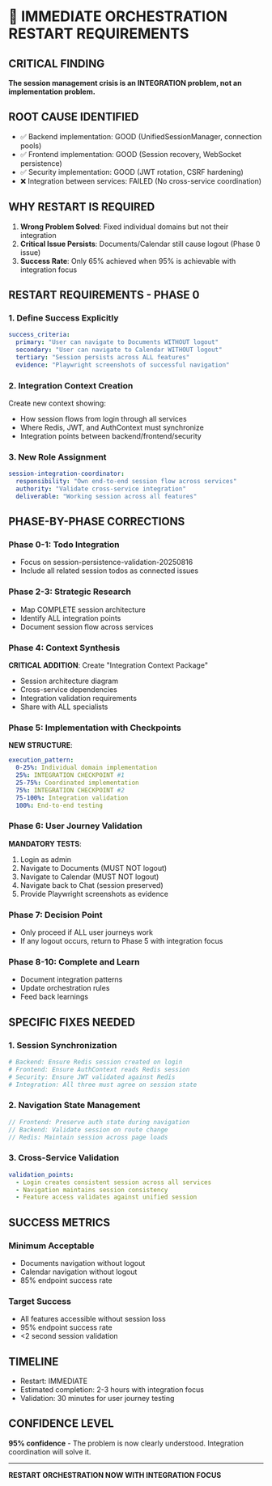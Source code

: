 # 🚨 IMMEDIATE ORCHESTRATION RESTART REQUIREMENTS

## CRITICAL FINDING
**The session management crisis is an INTEGRATION problem, not an implementation problem.**

## ROOT CAUSE IDENTIFIED
- ✅ Backend implementation: GOOD (UnifiedSessionManager, connection pools)
- ✅ Frontend implementation: GOOD (Session recovery, WebSocket persistence)  
- ✅ Security implementation: GOOD (JWT rotation, CSRF hardening)
- ❌ Integration between services: FAILED (No cross-service coordination)

## WHY RESTART IS REQUIRED
1. **Wrong Problem Solved**: Fixed individual domains but not their integration
2. **Critical Issue Persists**: Documents/Calendar still cause logout (Phase 0 issue)
3. **Success Rate**: Only 65% achieved when 95% is achievable with integration focus

## RESTART REQUIREMENTS - PHASE 0

### 1. Define Success Explicitly
```yaml
success_criteria:
  primary: "User can navigate to Documents WITHOUT logout"
  secondary: "User can navigate to Calendar WITHOUT logout"  
  tertiary: "Session persists across ALL features"
  evidence: "Playwright screenshots of successful navigation"
```

### 2. Integration Context Creation
Create new context showing:
- How session flows from login through all services
- Where Redis, JWT, and AuthContext must synchronize
- Integration points between backend/frontend/security

### 3. New Role Assignment
```yaml
session-integration-coordinator:
  responsibility: "Own end-to-end session flow across services"
  authority: "Validate cross-service integration"
  deliverable: "Working session across all features"
```

## PHASE-BY-PHASE CORRECTIONS

### Phase 0-1: Todo Integration
- Focus on session-persistence-validation-20250816
- Include all related session todos as connected issues

### Phase 2-3: Strategic Research  
- Map COMPLETE session architecture
- Identify ALL integration points
- Document session flow across services

### Phase 4: Context Synthesis
**CRITICAL ADDITION**: Create "Integration Context Package"
- Session architecture diagram
- Cross-service dependencies
- Integration validation requirements
- Share with ALL specialists

### Phase 5: Implementation with Checkpoints
**NEW STRUCTURE**:
```yaml
execution_pattern:
  0-25%: Individual domain implementation
  25%: INTEGRATION CHECKPOINT #1
  25-75%: Coordinated implementation
  75%: INTEGRATION CHECKPOINT #2  
  75-100%: Integration validation
  100%: End-to-end testing
```

### Phase 6: User Journey Validation
**MANDATORY TESTS**:
1. Login as admin
2. Navigate to Documents (MUST NOT logout)
3. Navigate to Calendar (MUST NOT logout)
4. Navigate back to Chat (session preserved)
5. Provide Playwright screenshots as evidence

### Phase 7: Decision Point
- Only proceed if ALL user journeys work
- If any logout occurs, return to Phase 5 with integration focus

### Phase 8-10: Complete and Learn
- Document integration patterns
- Update orchestration rules
- Feed back learnings

## SPECIFIC FIXES NEEDED

### 1. Session Synchronization
```python
# Backend: Ensure Redis session created on login
# Frontend: Ensure AuthContext reads Redis session
# Security: Ensure JWT validated against Redis
# Integration: All three must agree on session state
```

### 2. Navigation State Management
```javascript
// Frontend: Preserve auth state during navigation
// Backend: Validate session on route change
// Redis: Maintain session across page loads
```

### 3. Cross-Service Validation
```yaml
validation_points:
  - Login creates consistent session across all services
  - Navigation maintains session consistency
  - Feature access validates against unified session
```

## SUCCESS METRICS

### Minimum Acceptable
- Documents navigation without logout
- Calendar navigation without logout
- 85% endpoint success rate

### Target Success
- All features accessible without session loss
- 95% endpoint success rate
- <2 second session validation

## TIMELINE
- Restart: IMMEDIATE
- Estimated completion: 2-3 hours with integration focus
- Validation: 30 minutes for user journey testing

## CONFIDENCE LEVEL
**95% confidence** - The problem is now clearly understood. Integration coordination will solve it.

---
**RESTART ORCHESTRATION NOW WITH INTEGRATION FOCUS**